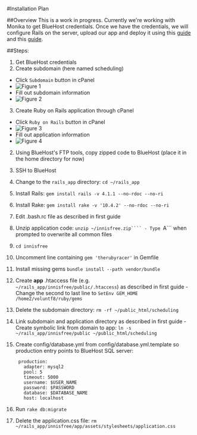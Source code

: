#Installation Plan

##Overview
This is a work in progress. Currently we're working with Monika to get BlueHost credentials. Once we have the credentials, we will configure Rails on the server, upload our app and deploy it using this [guide](https://my.bluehost.com/cgi/help/rails) and this [guide](http://www.dotkam.com/2009/02/01/deploy-rails-application-on-bluehost/).

##Steps:
1. Get BlueHost credentials
2. Create subdomain (here named scheduling)
  - Click ```Subdomain``` button in cPanel
  - ![Figure 1](https://farm8.staticflickr.com/7427/16378275440_42a5df42bc_b.jpg)
  - Fill out subdomain information
  - ![Figure 2](https://farm8.staticflickr.com/7439/16378275400_46d87c62e8_b.jpg)
3. Create Ruby on Rails application through cPanel
  - Click ```Ruby on Rails``` button in cPanel
  - ![Figure 3](https://farm8.staticflickr.com/7307/16539726066_d8bcd8999e_b.jpg)
  - Fill out application information
  - ![Figure 4](https://farm8.staticflickr.com/7287/16378275470_028f177cc7_b.jpg)
2. Using BlueHost's FTP tools, copy zipped code to BlueHost (place it in the home directory for now)
3. SSH to BlueHost
  4. Change to the ```rails_app``` directory: ```cd ~/rails_app``` 
  1. Install Rails: ```gem install rails -v 4.1.1 --no-rdoc --no-ri```
  2. Install Rake: ```gem install rake -v '10.4.2' --no-rdoc --no-ri```
  7. Edit .bash.rc file as described in first guide
  4. Unzip application code: ```unzip ~/innisfree.zip````
    - Type ```A``` when prompted to overwrite all common files
  6. ```cd innisfree```
  7. Uncomment line containing ```gem 'therubyracer'``` in Gemfile
  5. Install missing gems ```bundle install --path vendor/bundle```
  6. Create __app__ .htaccess file (e.g. ```~/rails_app/innisfree/public/.htaccess```) as described in first guide
    - Change the second to last line to ```SetEnv GEM_HOME /home2/voluntf8/ruby/gems```
  5. Delete the subdomain directory: ```rm -rf ~/public_html/scheduling```
  5. Link subdomain and application directory as described in first guide
    - Create symbolic link from domain to app: ```ln -s ~/rails_app/innisfree/public ~/public_html/scheduling```
4. Create config/database.yml from config/database.yml.template so production entry points to BlueHost SQL server:

        
        production:
          adapter: mysql2
          pool: 5
          timeout: 5000
          username: $USER_NAME
          password: $PASSWORD
          database: $DATABASE_NAME
          host: localhost
        
5. Run ```rake db:migrate```
6. Delete the application.css file: ```rm ~/rails_app/innisfree/app/assets/stylesheets/application.css```
